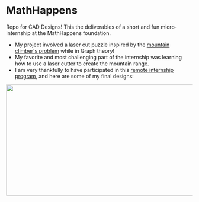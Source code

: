 # MathHappens
Repo for CAD Designs! This the deliverables of a short and fun micro-internship at the MathHappens foundation. 
 - My project involved a laser cut puzzle inspired by the [mountain climber's problem](https://en.wikipedia.org/wiki/Mountain_climbing_problem#:~:text=In%20mathematics%2C%20the%20mountain%20climbing,meet%20at%20the%20summit%2C%20) while in Graph theory!
- My favorite and most challenging part of the internship was learning how to use a laser cutter to create the mountain range.
- I am very thankfully to have participated in this [remote internship program](https://www.mathhappens.org/remote-intern-program-summer-2023/), and here are some of my final designs:
<div class="row">
 
   <div class="column">
       <img src="https://github.com/eli-will-2656/MathHappens/assets/104855506/e4d5c9ed-d717-47d5-85e5-f35f966d8b52" width="600" height="300" />
  </div>


</div>


